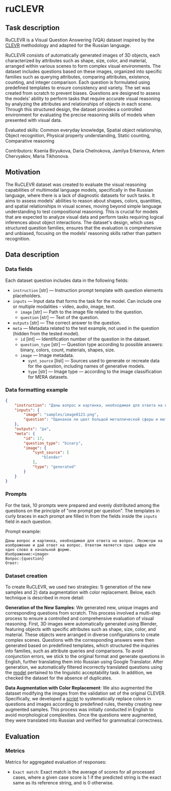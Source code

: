 # ruCLEVR


## Task description

RuCLEVR is a Visual Question Answering (VQA) dataset inspired by the [CLEVR](https://cs.stanford.edu/people/jcjohns/clevr/) methodology and adapted for the Russian language.

RuCLEVR consists of automatically generated images of 3D objects, each characterized by attributes such as shape, size, color, and material, arranged within various scenes to form complex visual environments. The dataset includes questions based on these images, organized into specific families such as querying attributes, comparing attributes, existence, counting, and integer comparison. Each question is formulated using predefined templates to ensure consistency and variety. The set was created from scratch to prevent biases. Questions are designed to assess the models' ability to perform tasks that require accurate visual reasoning by analyzing the attributes and relationships of objects in each scene. Through this structured design, the dataset provides a controlled environment for evaluating the precise reasoning skills of models when presented with visual data.

Evaluated skills: Common everyday knowledge, Spatial object relationship, Object recognition, Physical property understanding, Static counting, Comparative reasoning

Contributors: Ksenia Biryukova, Daria Chelnokova, Jamilya Erkenova, Artem Chervyakov, Maria Tikhonova.


## Motivation

The RuCLEVR dataset was created to evaluate the visual reasoning capabilities of multimodal language models, specifically in the Russian language, where there is a lack of diagnostic datasets for such tasks. It aims to assess models' abilities to reason about shapes, colors, quantities, and spatial relationships in visual scenes, moving beyond simple language understanding to test compositional reasoning. This is crucial for models that are expected to analyze visual data and perform tasks requiring logical inferences about object interactions. The dataset's design, which uses structured question families, ensures that the evaluation is comprehensive and unbiased, focusing on the models' reasoning skills rather than pattern recognition.


## Data description

### Data fields

Each dataset question includes data in the following fields:

- `instruction` [str] — Instruction prompt template with question elements placeholders.
- `inputs` — Input data that forms the task for the model. Can include one or multiple modalities - video, audio, image, text.
    - `image` [str] — Path to the image file related to the question.
    - `question` [str] — Text of the question.
- `outputs` [str] — The correct answer to the question.
- `meta` — Metadata related to the test example, not used in the question (hidden from the tested model).
    - `id` [int] — Identification number of the question in the dataset.
    - `question_type` [str] — Question type according to possible answers: binary, colors, count, materials, shapes, size.
    - `image` — Image metadata.
        - `synt_source` [list] — Sources used to generate or recreate data for the question, including names of generative models.
        - `type` [str] — Image type — according to the image classification for MERA datasets.


### Data formatting example

```json
{
    "instruction": "Даны вопрос и картинка, необходимая для ответа на вопрос. Посмотри на изображение и дай ответ на вопрос. Ответом является одна цифра или одно слово в начальной форме.\nИзображение:<image>\nВопрос:{question}\nОтвет:",
    "inputs": {
        "image": "samples/image0123.png",
        "question": "Одинаков ли цвет большой металлической сферы и матового блока?"
    },
    "outputs": "да",
    "meta": {
        "id": 17,
        "question_type": "binary",
        "image": {
            "synt_source": [
                "blender"
            ],
            "type": "generated"
        }
    }
}
```


### Prompts

For the task, 10 prompts were prepared and evenly distributed among the questions on the principle of "one prompt per question". The templates in curly braces in each prompt are filled in from the fields inside the `inputs` field in each question.

Prompt example:

```
Даны вопрос и картинка, необходимая для ответа на вопрос. Посмотри на изображение и дай ответ на вопрос. Ответом является одна цифра или одно слово в начальной форме.
Изображение:<image>
Вопрос:{question}
Ответ:
```


### Dataset creation

To create RuCLEVR, we used two strategies: 1) generation of the new samples and 2) data augmentation with color replacement. Below, each technique is described in more detail:

**Generation of the New Samples**: We generated new, unique images and corresponding questions from scratch. This process involved a multi-step process to ensure a controlled and comprehensive evaluation of visual reasoning. First, 3D images were automatically generated using Blender, featuring objects with specific attributes such as shape, size, color, and material. These objects were arranged in diverse configurations to create complex scenes. Questions with the corresponding answers were then generated based on predefined templates, which structured the inquiries into families, such as attribute queries and comparisons. To avoid conjunction errors, we stick to the original format and generate questions in English, further translating them into Russian using Google Translator. After generation, we automatically filtered incorrectly translated questions using the [model](https://huggingface.co/RussianNLP/ruRoBERTa-large-rucola) pertained to the linguistic acceptability task. In addition, we checked the dataset for the absence of duplicates. 

**Data Augmentation with Color Replacement**: We also augmented the dataset modifying the images from the validation set of the original CLEVER. Specifically, we developed a [script](https://github.com/erkenovaj/RuCLEVR/tree/main) to systematically replace colors in questions and images according to predefined rules, thereby creating new augmented samples. This process was initially conducted in English to avoid morphological complexities. Once the questions were augmented, they were translated into Russian and verified for grammatical correctness.


## Evaluation


### Metrics

Metrics for aggregated evaluation of responses:

- `Exact match`: Exact match is the average of scores for all processed cases, where a given case score is 1 if the predicted string is the exact same as its reference string, and is 0 otherwise.
